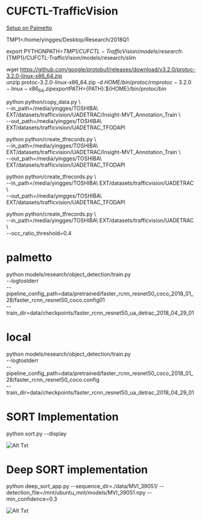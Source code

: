 # CUFCTL-TrafficVision

[Setup on Palmetto](docs/SETUP.md)

TMP1=/home/yingges/Desktop/Research/2018Q1

export PYTHONPATH=${TMP1}/CUFCTL-TrafficVision/models/research:${TMP1}/CUFCTL-TrafficVision/models/research/slim

wget https://github.com/google/protobuf/releases/download/v3.2.0/protoc-3.2.0-linux-x86_64.zip  
unzip protoc-3.2.0-linux-x86_64.zip -d ${HOME}/bin/protoc/  
rm protoc-3.2.0-linux-x86_64.zip  
export PATH=${PATH}:${HOME}/bin/protoc/bin

python python/copy_data.py \  
--in_path=/media/yingges/TOSHIBA\ EXT/datasets/trafficvision/UADETRAC/Insight-MVT_Annotation_Train \  
--out_path=/media/yingges/TOSHIBA\ EXT/datasets/trafficvision/UADETRAC_TFODAPI

python python/create_tfrecords.py \  
--in_path=/media/yingges/TOSHIBA\ EXT/datasets/trafficvision/UADETRAC/Insight-MVT_Annotation_Train \  
--out_path=/media/yingges/TOSHIBA\ EXT/datasets/trafficvision/UADETRAC_TFODAPI

python python/create_tfrecords.py \  
--in_path=/media/yingges/TOSHIBA\ EXT/datasets/trafficvision/UADETRAC \  
--out_path=/media/yingges/TOSHIBA\ EXT/datasets/trafficvision/UADETRAC_TFODAPI

python python/create_tfrecords.py \  
	--in_path=/media/yingges/TOSHIBA\ EXT/datasets/trafficvision/UADETRAC \  
	--occ_ratio_threshold=0.4

# palmetto  
python models/research/object_detection/train.py \
	--logtostderr \
	--pipeline_config_path=data/pretrained/faster_rcnn_resnet50_coco_2018_01_28/faster_rcnn_resnet50_coco.config01 \
	--train_dir=data/checkpoints/faster_rcnn_resnet50_ua_detrac_2018_04_29_01

# local  
python models/research/object_detection/train.py \
	--logtostderr \
	--pipeline_config_path=data/pretrained/faster_rcnn_resnet50_coco_2018_01_28/faster_rcnn_resnet50_coco.config \
	--train_dir=data/checkpoints/faster_rcnn_resnet50_ua_detrac_2018_04_29_01
	
# SORT Implementation
python sort.py --display

![Alt Txt](https://github.com/hakillha/CUFCTL-TrafficVision/blob/master/2018-05-22_11h31_251.gif)

# Deep SORT implementation
python deep_sort_app.py --sequence_dir=./data/MVI_39051/ --detection_file=/mnt/ubuntu_mnt/models/MVI_39051.npy --min_confidence=0.3

![Alt Txt](https://github.com/hakillha/CUFCTL-TrafficVision/blob/master/2018-05-22_10h57_56.gif)
